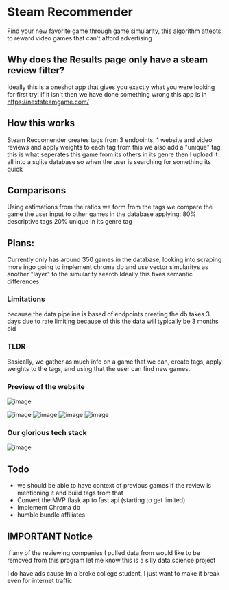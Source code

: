 # Steam Recommender 
Find your new favorite game through game simularity, this algorithm attepts to reward video games that can't afford advertising

## Why does the Results page only have a steam review filter?
Ideally this is a oneshot app that gives you exactly what you were looking for first try!
if it isn't then we have done something wrong 
this app is in https://nextsteamgame.com/ 
## How this works
Steam Reccomender creates tags from 3 endpoints, 1 website and video reviews and apply weights to each tag
from this we also add a "unique" tag, this is what seperates this game from its others in its genre
then I upload it all into a sqlite database so when the user is searching for something its quick


## Comparisons
Using estimations from the ratios we form from the tags we compare the game the user input to other games in the database
applying:
 80% descriptive tags 
 20% unique in its genre tag

## Plans:
Currently only has around 350 games in the database, looking into scraping more ingo
going to implement chroma db and use vector simularitys as another "layer" to the simularity search
Ideally this fixes semantic differences

### Limitations
because the data pipeline is based of endpoints creating the db takes 3 days due to rate limiting because of this the data
will typically be 3 months old

### TLDR
Basically, we gather as much info on a game that we can, create tags, apply weights to the tags, and using that the user can find new games.
### Preview of the website 
![image](https://github.com/user-attachments/assets/3d99ff7f-d75b-48f4-a5c9-cf9a1c59a0fc)

![image](https://github.com/user-attachments/assets/5f2c0604-38f6-497f-ab21-1363ce99a627)
![image](https://github.com/user-attachments/assets/b1e3cb2b-4166-4313-b554-713aa32edf32)
![image](https://github.com/user-attachments/assets/8c100651-145b-452c-a85c-8d135281d356)
![image](https://github.com/user-attachments/assets/10b85291-8a23-406b-922b-6cc93554452c)


### Our glorious tech stack
![image](https://github.com/user-attachments/assets/2266a005-ea0d-4081-9836-69bc965eac51)

## Todo
- we should be able to have context of previous games if the review is mentioning it and build tags from that 
- Convert the MVP flask ap to fast api (starting to get limited)
- Implement Chroma db 
- humble bundle affiliates

## IMPORTANT Notice
if any of the reviewing companies I pulled data from would like to be removed from this program let me know
this is a silly data science project

I do have ads cause Im a broke college student, I just want to make it break even for internet traffic

